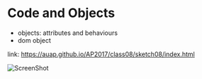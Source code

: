 # Code and Objects

- objects: attributes and behaviours
- dom object

link: https://auap.github.io/AP2017/class08/sketch08/index.html

![ScreenShot](https://cdn.rawgit.com/AUAP/AP2017/01effa39/class08/Screen%20Shot%202017-03-15%20at%206.19.32%20PM.png)
